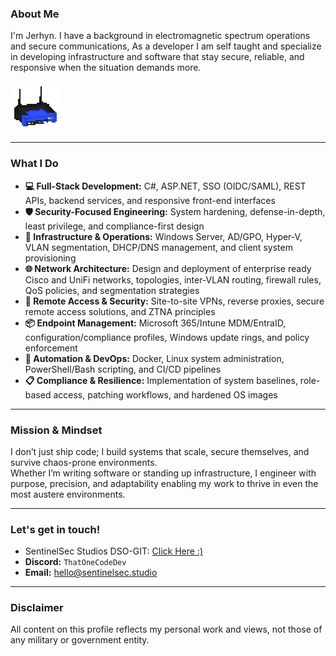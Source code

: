 ### About Me

I'm Jerhyn.
I have a background in electromagnetic spectrum operations and secure communications, As a developer I am self taught and specialize in developing infrastructure and software that stay secure, reliable, and responsive when the situation demands more.

![WRT54G](https://github.com/ThatOneCodeDev/ThatOneCodeDev/blob/main/Images/WRT54G.png)

---

### What I Do

- **💻 Full-Stack Development:** C#, ASP.NET, SSO (OIDC/SAML), REST APIs, backend services, and responsive front-end interfaces  
- **🛡️ Security-Focused Engineering:** System hardening, defense-in-depth, least privilege, and compliance-first design  
- **🔧 Infrastructure & Operations:** Windows Server, AD/GPO, Hyper-V, VLAN segmentation, DHCP/DNS management, and client system provisioning  
- **🌐 Network Architecture:** Design and deployment of enterprise ready Cisco and UniFi networks, topologies, inter-VLAN routing, firewall rules, QoS policies, and segmentation strategies  
- **🔐 Remote Access & Security:** Site-to-site VPNs, reverse proxies, secure remote access solutions, and ZTNA principles  
- **📦 Endpoint Management:** Microsoft 365/Intune MDM/EntraID, configuration/compliance profiles, Windows update rings, and policy enforcement
- **🧩 Automation & DevOps:** Docker, Linux system administration, PowerShell/Bash scripting, and CI/CD pipelines  
- **📋 Compliance & Resilience:** Implementation of system baselines, role-based access, patching workflows, and hardened OS images


---

### Mission & Mindset

I don’t just ship code; I build systems that scale, secure themselves, and survive chaos-prone environments.  
Whether I’m writing software or standing up infrastructure, I engineer with purpose, precision, and adaptability enabling my work to thrive in even the most austere environments.

---

### Let's get in touch!
- SentinelSec Studios DSO-GIT: [Click Here :) ](https://devsecops.dsonet.sentinelsec.studio)
- **Discord:** `ThatOneCodeDev`  
- **Email:** [hello@sentinelsec.studio](mailto:hello@sentinelsec.studio)  

---

### Disclaimer

All content on this profile reflects my personal work and views, not those of any military or government entity.

